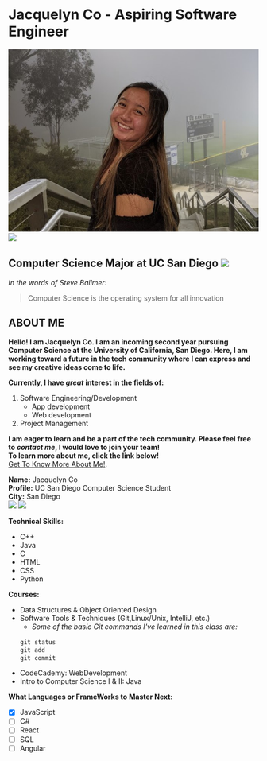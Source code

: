 # Jacquelyn Co  - Aspiring Software Engineer
![](/images/pfp.jpg)
<img src="pfp.jpg" height="200"/>

## Computer Science Major at UC San Diego ![](https://www.bth.se/wp-content/uploads/2015/09/AdobeStock_107797389-2560x1200.jpg)  
*In the words of Steve Ballmer:*
>Computer Science is the operating system for all innovation

## ABOUT ME
**Hello! I am Jacquelyn Co. I am an incoming second year pursuing Computer Science at the University of California, San Diego. Here, I am working toward a future in the tech community where I can express and see my creative ideas come to life.**

**Currently, I have _great_ interest in the fields of:** 

1. Software Engineering/Development 
     - App development 
     - Web development
2. Project Management 

**I am eager to learn and be a part of the tech community. Please feel free to _contact me_, I would love to join your team!  
To learn more about me, click the link below!**  
[Get To Know More About Me!](https://j2c0.github.io/JacquelynCo/).

**Name:** Jacquelyn Co  
**Profile:** UC San Diego Computer Science Student  
**City:** San Diego  
![](https://mk0edsource0y23p672y.kinstacdn.com/wp-content/uploads/2020/05/geisel-hr-1200x750.jpg)
![](https://cse.ucsd.edu/sites/cse.ucsd.edu/files/2018-07/DSC_5872.jpg)  

**Technical Skills:** 
- C++
- Java 
- C
- HTML
- CSS
- Python

**Courses:** 
- Data Structures & Object Oriented Design
- Software Tools & Techniques (Git,Linux/Unix, IntelliJ, etc.)
     - *Some of the basic Git commands I've learned in this class are:*
     ```
     git status
     git add
     git commit
     ``` 
- CodeCademy: WebDevelopment
- Intro to Computer Science I & II: Java

**What Languages or FrameWorks to Master Next:**
- [x] JavaScript
- [ ] C#
- [ ] React
- [ ] SQL
- [ ] Angular
